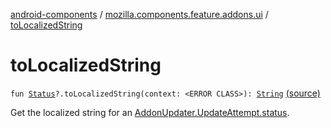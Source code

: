 [android-components](../index.md) / [mozilla.components.feature.addons.ui](index.md) / [toLocalizedString](./to-localized-string.md)

# toLocalizedString

`fun `[`Status`](../mozilla.components.feature.addons.update/-addon-updater/-status/index.md)`?.toLocalizedString(context: <ERROR CLASS>): `[`String`](https://kotlinlang.org/api/latest/jvm/stdlib/kotlin/-string/index.html) [(source)](https://github.com/mozilla-mobile/android-components/blob/master/components/feature/addons/src/main/java/mozilla/components/feature/addons/ui/Extensions.kt#L75)

Get the localized string for an [AddonUpdater.UpdateAttempt.status](../mozilla.components.feature.addons.update/-addon-updater/-update-attempt/status.md).

